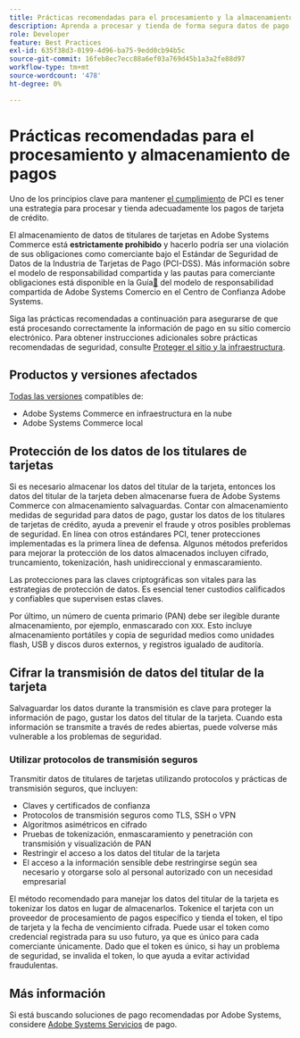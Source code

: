 ```yaml
---
title: Prácticas recomendadas para el procesamiento y la almacenamiento de pagos
description: Aprenda a procesar y tienda de forma segura datos de pago
role: Developer
feature: Best Practices
exl-id: 635f38d3-0199-4d96-ba75-9edd0cb94b5c
source-git-commit: 16feb8ec7ecc88a6ef03a769d45b1a3a2fe88d97
workflow-type: tm+mt
source-wordcount: '478'
ht-degree: 0%

---
```


# Prácticas recomendadas para el procesamiento y almacenamiento de pagos

Uno de los principios clave para mantener [el cumplimiento](https://experienceleague.adobe.com/docs/commerce-admin/start/compliance/payments/compliance-pci.html?lang=es) de PCI es tener una estrategia para procesar y tienda adecuadamente los pagos de tarjeta de crédito.

El almacenamiento de datos de titulares de tarjetas en Adobe Systems Commerce está **estrictamente prohibido** y hacerlo podría ser una violación de sus obligaciones como comerciante bajo el Estándar de Seguridad de Datos de la Industria de Tarjetas de Pago (PCI-DSS). Más información sobre el modelo de responsabilidad compartida y las pautas para comerciante obligaciones está disponible en la Guía[&#128279;](https://www.adobe.com/content/dam/cc/en/trust-center/ungated/whitepapers/experience-cloud/adobe-commerce-shared-responsibilities-guide.pdf) del modelo de responsabilidad compartida de Adobe Systems Comercio en el Centro de Confianza Adobe Systems.

Siga las prácticas recomendadas a continuación para asegurarse de que está procesando correctamente la información de pago en su sitio comercio electrónico. Para obtener instrucciones adicionales sobre prácticas recomendadas de seguridad, consulte [Proteger el sitio y la infraestructura](../launch/security-best-practices.md).

## Productos y versiones afectados

[Todas las versiones](../../../release/versions.md) compatibles de:

* Adobe Systems Commerce en infraestructura en la nube
* Adobe Systems Commerce local

## Protección de los datos de los titulares de tarjetas

Si es necesario almacenar los datos del titular de la tarjeta, entonces los datos del titular de la tarjeta deben almacenarse fuera de Adobe Systems Commerce con almacenamiento salvaguardas. Contar con almacenamiento medidas de seguridad para datos de pago, gustar los datos de los titulares de tarjetas de crédito, ayuda a prevenir el fraude y otros posibles problemas de seguridad. En línea con otros estándares PCI, tener protecciones implementadas es la primera línea de defensa. Algunos métodos preferidos para mejorar la protección de los datos almacenados incluyen cifrado, truncamiento, tokenización, hash unidireccional y enmascaramiento.

Las protecciones para las claves criptográficas son vitales para las estrategias de protección de datos. Es esencial tener custodios calificados y confiables que supervisen estas claves.

Por último, un número de cuenta primario (PAN) debe ser ilegible durante almacenamiento, por ejemplo, enmascarado con `XXX`. Esto incluye almacenamiento portátiles y copia de seguridad medios como unidades flash, USB y discos duros externos, y registros igualado de auditoría.

## Cifrar la transmisión de datos del titular de la tarjeta

Salvaguardar los datos durante la transmisión es clave para proteger la información de pago, gustar los datos del titular de la tarjeta. Cuando esta información se transmite a través de redes abiertas, puede volverse más vulnerable a los problemas de seguridad.

### Utilizar protocolos de transmisión seguros

Transmitir datos de titulares de tarjetas utilizando protocolos y prácticas de transmisión seguros, que incluyen:

* Claves y certificados de confianza
* Protocolos de transmisión seguros como TLS, SSH o VPN
* Algoritmos asimétricos en cifrado
* Pruebas de tokenización, enmascaramiento y penetración con transmisión y visualización de PAN
* Restringir el acceso a los datos del titular de la tarjeta
* El acceso a la información sensible debe restringirse según sea necesario y otorgarse solo al personal autorizado con un necesidad empresarial

El método recomendado para manejar los datos del titular de la tarjeta es tokenizar los datos en lugar de almacenarlos. Tokenice el tarjeta con un proveedor de procesamiento de pagos específico y tienda el token, el tipo de tarjeta y la fecha de vencimiento cifrada. Puede usar el token como credencial registrada para su uso futuro, ya que es único para cada comerciante únicamente. Dado que el token es único, si hay un problema de seguridad, se invalida el token, lo que ayuda a evitar actividad fraudulentas.

## Más información

Si está buscando soluciones de pago recomendadas por Adobe Systems, considere [Adobe Systems Servicios](https://experienceleague.adobe.com/docs/commerce/payment-services/overview.html?lang=es) de pago.
